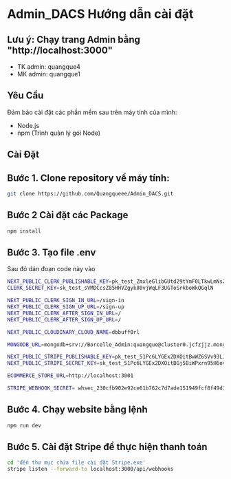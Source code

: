 # Admin_DACS Hướng dẫn cài đặt

## Lưu ý: Chạy trang Admin bằng "http://localhost:3000"
- TK admin: quangque4
- MK admin: quangque1

## Yêu Cầu

Đảm bảo cài đặt các phần mềm sau trên máy tính của mình:
- Node.js
- npm (Trình quản lý gói Node)

## Cài Đặt

## Bước 1. Clone repository về máy tính:

```bash
git clone https://github.com/Quangqueee/Admin_DACS.git
```
## Bước 2 Cài đặt các Package
```bash
npm install
```
## Bước 3. Tạo file .env

Sau đó dán đoạn code này vào
```bash
NEXT_PUBLIC_CLERK_PUBLISHABLE_KEY=pk_test_ZmxleGlibGUtd29tYmF0LTkwLmNsZXJrLmFjY291bnRzLmRldiQ
CLERK_SECRET_KEY=sk_test_sVMDCcsZ85HHVZgyk80vjWqLF3UGToSrkboWkQGqlN

NEXT_PUBLIC_CLERK_SIGN_IN_URL=/sign-in
NEXT_PUBLIC_CLERK_SIGN_UP_URL=/sign-up
NEXT_PUBLIC_CLERK_AFTER_SIGN_IN_URL=/
NEXT_PUBLIC_CLERK_AFTER_SIGN_UP_URL=/

NEXT_PUBLIC_CLOUDINARY_CLOUD_NAME=dbbuff0rl

MONGODB_URL=mongodb+srv://Borcelle_Admin:quangque@cluster0.jcfzjjz.mongodb.net/?retryWrites=true&w=majority&appName=Cluster0

NEXT_PUBLIC_STRIPE_PUBLISHABLE_KEY=pk_test_51Pc6LYGEx2DXOitBwWZ6SVv93LJlchVCF69fbAKVpaTf7G5G4laXVUMChG0VUMCWolnDGKUwThG6vJRYHEA24FCC00kJwNqSYh
NEXT_PUBLIC_STRIPE_SECRET_KEY=sk_test_51Pc6LYGEx2DXOitBGj5BiWPxrn95H6ovacuirD5FLWj9bC1kVt4ias0hhT2dhXSQUuG39gLNpWkkThXLJCengyj600n4siouUa

ECOMMERCE_STORE_URL=http://localhost:3001

STRIPE_WEBHOOK_SECRET= whsec_230cfb902e92ce61b762c7d7ade151949fcf8f49d3a3538af3a485020b3aadcf
```

## Bước 4. Chạy website bằng lệnh
```bash
npm run dev
```

## Bước 5. Cài đặt Stripe để thực hiện thanh toán
```bash
cd 'đến thư mục chứa file cài đặt Stripe.exe'
stripe listen --forward-to localhost:3000/api/webhooks
```

